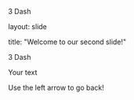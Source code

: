 3 Dash﻿

layout: slide

title: "Welcome to our second slide!"

3 Dash﻿

Your text

Use the left arrow to go back!
